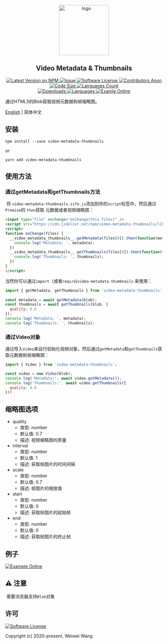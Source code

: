 <p align="center">
  <a href="https://www.ellow.cn/examples/video-metadata-thumbnails/index.html" target="_blank">
    <img width="160" src="https://raw.githubusercontent.com/wangweiwei/video-metadata-thumbnails/master/examples/video.png" alt="logo">
  </a>
</p>

<h2 align="center">Video Metadata & Thumbnails</h2>

<p align="center">
  <a href="https://npmjs.com/package/video-metadata-thumbnails" rel="nofollow">
    <img alt="Latest Version on NPM" src="https://img.shields.io/npm/v/video-metadata-thumbnails" style="max-width:100%;">
  </a>
  <a href="https://github.com/wangweiwei/video-metadata-thumbnails/issues">
    <img alt="Issue" src="https://img.shields.io/badge/-help--wanted-brightgreen" style="max-width:100%;">
  </a>
  <a href="https://github.com/wangweiwei/video-metadata-thumbnails/blob/master/LICENSE">
    <img alt="Software License" src="https://img.shields.io/npm/l/video-metadata-thumbnails" style="max-width:100%;">
  </a>
  <a href="https://github.com/wangweiwei/video-metadata-thumbnails">
    <img alt="Contributors Anon" src="https://img.shields.io/github/contributors-anon/wangweiwei/video-metadata-thumbnails" style="max-width:100%;">
  </a>
  <a href="https://github.com/wangweiwei/video-metadata-thumbnails">
    <img alt="Code Size" src="https://img.shields.io/github/languages/code-size/wangweiwei/video-metadata-thumbnails" style="max-width:100%;">
  </a>
  <a href="https://github.com/wangweiwei/video-metadata-thumbnails">
    <img alt="Languages Count" src="https://img.shields.io/github/languages/count/wangweiwei/video-metadata-thumbnails" style="max-width:100%;">
  </a>
  <br/>
  <a href="https://npmjs.com/package/video-metadata-thumbnails" >
    <img alt="Downloads" src="https://img.shields.io/npm/dt/video-metadata-thumbnails.svg" style="max-width:100%;">
  </a>
  <a href="https://github.com/wangweiwei/video-metadata-thumbnails">
    <img alt="Languages" src="https://img.shields.io/github/languages/top/wangweiwei/video-metadata-thumbnails" style="max-width:100%;">
  </a>
  <a href="https://www.ellow.cn/examples/video-metadata-thumbnails/index.html" rel="nofollow">
    <img alt="Examle Online" src="https://img.shields.io/badge/-Example--Online-blue" style="max-width:100%;">
  </a>
</p>

通过HTML5的Blob获取视频元数据和帧缩略图。

[English](https://github.com/wangweiwei/video-metadata-thumbnails/blob/master/README.md) | 简体中文

## **安装**

```shell
npm install --save video-metadata-thumbnails
```

or

```
yarn add video-metadata-thumbnails
```

## **使用方法**

### 通过getMetadata和getThumbnails方法

​	将 `video-metadata-thumbnails.iife.js`添加到你的`script`标签中，然后通过`Promise`的 `then`获取 元数据或者视频缩略图：

```html
<input type="file" onchange="onChange(this.files)" />
<script src="https://cdn.jsdelivr.net/npm/video-metadata-thumbnails/lib/video-metadata-thumbnails.iife.js"></script>
<script>
function onChange(files) {
  __video_metadata_thumbnails__.getMetadata(files[0]).then(function(metadata) {
    console.log('Metadata: ', metadata);
  })
  __video_metadata_thumbnails__.getThumbnails(files[0]).then(function(thumbnails) {
    console.log('Thumbnails: ', thumbnails);
  })
}
</script>
```

​	当然你可以通过`import`（或者`reqire`)`video-metadata-thumbnails` 来使用：

```javascript
import { getMetadata, getThumbnails } from 'video-metadata-thumbnails';
  
const metadata = await getMetadata(blob);
const thumbnails = await getThumbnails(blob, {
  quality: 0.6
});
console.log('Metadata: ', metadata);
console.log('Thumbnails: ', thumbnails);
```

### 通过Video对象

​	通过导入`Video`来自行初始化视频对象，然后通过`getMetadata`和`getThumbnails`获取元数据和帧缩略图：

```      javascript
import { Video } from 'video-metadata-thumbnails';

const video = new Video(blob);
console.log('Metadata:', await video.getMetadata());
console.log('Thumbnails:', await video.getThumbnails({
  quality: 0.6
}))
```

## **缩略图选项**

* quality
  * 类型: number
  * 默认值: 0.7
  * 描述: 视频缩略图的质量
* interval
  * 类型: number
  * 默认值: 1
  * 描述: 获取帧图片的时间间隔
* scale
  * 类型: number
  * 默认值: 0.7
  * 描述: 帧图片的缩放值
* start
  * 类型: number
  * 默认值: 0
  * 描述: 获取帧图片的起始帧
* end
  * 类型: number
  * 默认值: 0
  * 描述: 获取帧图片的终止帧

## **例子**

[![Example Online](https://img.shields.io/badge/-在线例子-blue?style=for-the-badge&logo=internet-explorer)](https://www.ellow.cn/examples/video-metadata-thumbnails/index.html)

## **⚠️  注意**
​	需要浏览器支持`Blob`对象

## **许可**

[![Software License](https://img.shields.io/badge/license-MIT-brightgreen.svg?style=flat-square)](https://github.com/wangweiwei/video-metadata-thumbnails/blob/master/LICENSE)

Copyright (c) 2020-present, Weiwei Wang 
